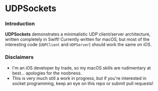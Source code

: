 # UDPSockets

### Introduction
**UDPSockets** demonstrates a minimalistic UDP client/server architecture, written completely in Swift! Currently written for macOS, but most of the interesting code (`UDPClient` and `UDPServer`) should work the same on iOS.

### Disclaimers
* I'm an iOS developer by trade, so my macOS skills are rudimentary at best... apologies for the noobness.
* This is very much still a work in progress, but if you're interested in socket programming, keep an eye on this repo or submit pull requests!
